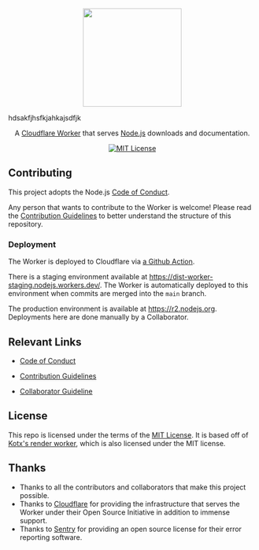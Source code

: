 <p align="center">
  <br />
  <a href="https://nodejs.org">
    <picture>
      <source media="(prefers-color-scheme: dark)" srcset="https://nodejs.org/static/logos/nodejsLight.svg">
      <img src="https://nodejs.org/static/logos/nodejsDark.svg" width="200px">
    </picture>
  </a>
</p>
hdsakfjhsfkjahkajsdfjk
<p align="center">
  A <a href="https://workers.cloudflare.com">Cloudflare Worker</a> that serves <a href="https://nodejs.org">Node.js</a> downloads and documentation.
</p>

<p align="center">
    <a title="MIT License" href="LICENSE">
        <img src="https://img.shields.io/badge/license-MIT-blue" alt="MIT License" />
    </a>
</p>

## Contributing

This project adopts the Node.js [Code of Conduct](https://github.com/nodejs/admin/blob/main/CODE_OF_CONDUCT.md).

Any person that wants to contribute to the Worker is welcome! Please read the [Contribution Guidelines](CONTRIBUTING.md) to better understand the structure of this repository.

### Deployment

The Worker is deployed to Cloudflare via [a Github Action](https://github.com/nodejs/release-cloudflare-worker/blob/main/.github/workflows/deploy.yml).

There is a staging environment available at https://dist-worker-staging.nodejs.workers.dev/. The Worker is automatically deployed to this environment when commits are merged into the `main` branch.

The production environment is available at https://r2.nodejs.org. Deployments here are done manually by a Collaborator.

## Relevant Links

- [Code of Conduct](https://github.com/nodejs/admin/blob/main/CODE_OF_CONDUCT.md)

- [Contribution Guidelines](CONTRIBUTING.md)

- [Collaborator Guideline](COLLABORATOR_GUIDE.md)

## License

This repo is licensed under the terms of the [MIT License](./LICENSE.md). It is based off of [Kotx's render worker](https://github.com/kotx/render), which is also licensed under the MIT license.

## Thanks

- Thanks to all the contributors and collaborators that make this project possible.
- Thanks to [Cloudflare](https://cloudflare.com) for providing the infrastructure that serves the Worker under their Open Source Initiative in addition to immense support.
- Thanks to [Sentry](https://sentry.io/welcome) for providing an open source license for their error reporting software.
